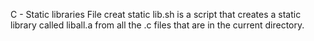 C - Static libraries
File creat static lib.sh is a script that creates a static library called liball.a from all the .c files that are in the current directory.
